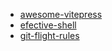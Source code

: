 - [awesome-vitepress](./vitepress/setup.md) 
- [efective-shell](./shell.md)
- [git-flight-rules](./git/flight-rules.md)